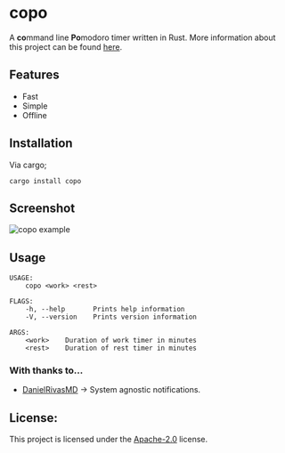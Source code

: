 # copo
A **co**mmand line **Po**modoro timer written in Rust.
More information about this project can be found [here](https://gcmacneil.com/copo.html).

## Features
 *  Fast
 *  Simple
 *  Offline

## Installation
Via cargo;
```
cargo install copo
```

## Screenshot
![copo example](example.png)

## Usage
```
USAGE:
    copo <work> <rest>

FLAGS:
    -h, --help       Prints help information
    -V, --version    Prints version information

ARGS:
    <work>    Duration of work timer in minutes
    <rest>    Duration of rest timer in minutes
```
### With thanks to...
 * [DanielRivasMD](https://github.com/DanielRivasMD) -> System agnostic notifications.


## License:
This project is licensed under the [Apache-2.0](LICENSE.md) license.
